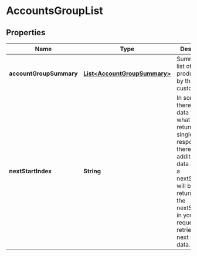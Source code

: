 # AccountsGroupList

## Properties
Name | Type | Description | Notes
------------ | ------------- | ------------- | -------------
**accountGroupSummary** | [**List&lt;AccountGroupSummary&gt;**](AccountGroupSummary.md) | Summarized list of every product group by the customer |  [optional]
**nextStartIndex** | **String** | In some cases there is more data than what can be returned in a single response. If there is additional data available a nextStartIndex will be returned. Pass the nextStartIndex in your next request to retrieve the next set of data. |  [optional]
